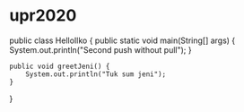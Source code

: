 # upr2020

public class HelloIlko {
    public static void main(String[] args) {
        System.out.println("Second push without pull");
    }

    public void greetJeni() {
        System.out.println("Tuk sum jeni");
    }
}

